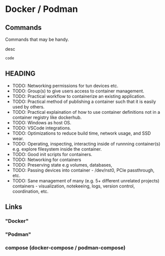 # Docker / Podman


## Commands 
Commands that may be handy.

desc
```bash
code
```

## HEADING
* TODO: Networking permissions for tun devices etc.
* TODO: Group(s) to give users access to container management.
* TODO: Practical workflow to containerize an existing application.
* TODO: Practical method of publishing a container such that it is easily used by others.
* TODO: Practical explaination of how to use container definitions not in a container registry like dockerhub.
* TODO: Windows as host OS.
* TODO: VSCode integrations.
* TODO: Optimizations to reduce build time, network usage, and SSD wear.
* TODO: Operating, inspecting, interacting inside of runnning container(s) e.g. explore filesystem inside the container.
* TODO: Good init scripts for containers.
* TODO: Networking for containers
* TODO: Preserving state e.g volumes, databases,
* TODO: Passing devices into container - /dev/nst0, PCIe passthrough, etc.
* TODO: Sane management of many (e.g. 5+ different unrelated projects) containers - visualization, notekeeing, logs, version control, coordination, etc.


## Links

### "Docker"

### "Podman"
### compose (docker-compose / podman-compose)


